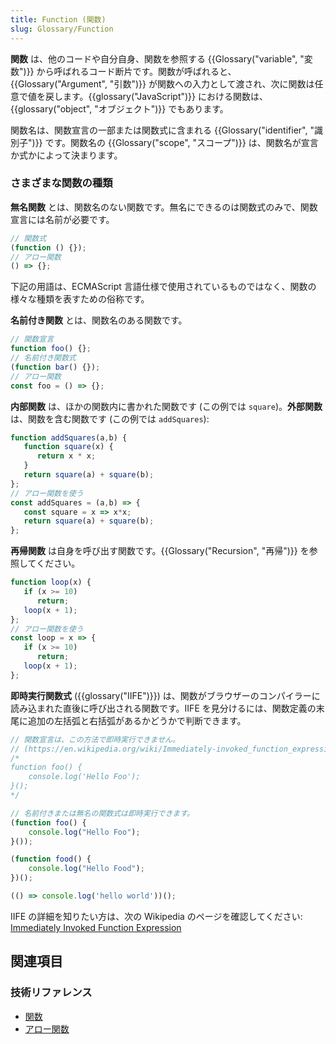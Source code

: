 ```yaml
---
title: Function (関数)
slug: Glossary/Function
---
```


**関数** は、他のコードや自分自身、関数を参照する {{Glossary("variable", "変数")}} から呼ばれるコード断片です。関数が呼ばれると、{{Glossary("Argument", "引数")}} が関数への入力として渡され、次に関数は任意で値を戻します。{{glossary("JavaScript")}} における関数は、{{glossary("object", "オブジェクト")}} でもあります。

関数名は、関数宣言の一部または関数式に含まれる {{Glossary("identifier", "識別子")}} です。関数名の {{Glossary("scope", "スコープ")}} は、関数名が宣言か式かによって決まります。

### さまざまな関数の種類

**無名関数** とは、関数名のない関数です。無名にできるのは関数式のみで、関数宣言には名前が必要です。

```js
// 関数式
(function () {});
// アロー関数
() => {};
```

下記の用語は、ECMAScript 言語仕様で使用されているものではなく、関数の様々な種類を表すための俗称です。

**名前付き関数** とは、関数名のある関数です。

```js
// 関数宣言
function foo() {};
// 名前付き関数式
(function bar() {});
// アロー関数
const foo = () => {};
```

**内部関数** は、ほかの関数内に書かれた関数です (この例では `square`)。**外部関数** は、関数を含む関数です (この例では `addSquares`):

```js
function addSquares(a,b) {
   function square(x) {
      return x * x;
   }
   return square(a) + square(b);
};
// アロー関数を使う
const addSquares = (a,b) => {
   const square = x => x*x;
   return square(a) + square(b);
};
```

**再帰関数** は自身を呼び出す関数です。{{Glossary("Recursion", "再帰")}} を参照してください。

```js
function loop(x) {
   if (x >= 10)
      return;
   loop(x + 1);
};
// アロー関数を使う
const loop = x => {
   if (x >= 10)
      return;
   loop(x + 1);
};
```

**即時実行関数式** ({{glossary("IIFE")}}) は、関数がブラウザーのコンパイラーに読み込まれた直後に呼び出される関数です。IIFE を見分けるには、関数定義の末尾に追加の左括弧と右括弧があるかどうかで判断できます。

```js
// 関数宣言は、この方法で即時実行できません。
// (https://en.wikipedia.org/wiki/Immediately-invoked_function_expression)
/*
function foo() {
    console.log('Hello Foo');
}();
*/

// 名前付きまたは無名の関数式は即時実行できます。
(function foo() {
    console.log("Hello Foo");
}());

(function food() {
    console.log("Hello Food");
})();

(() => console.log('hello world'))();
```

IIFE の詳細を知りたい方は、次の Wikipedia のページを確認してください: [Immediately Invoked Function Expression](https://en.wikipedia.org/wiki/Immediately-invoked_function_expression)

## 関連項目

### 技術リファレンス

- [関数](/ja/docs/Web/JavaScript/Guide/Functions)
- [アロー関数](/ja/docs/Web/JavaScript/Reference/Functions/Arrow_functions)
